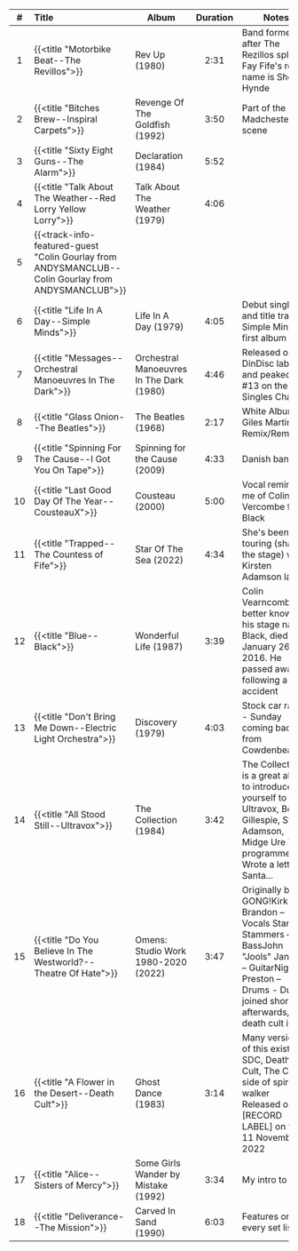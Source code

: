 | #  | Title                                                                                              | Album                                    | Duration | Notes                                                                                                                                                                     |
|:--:|:---------------------------------------------------------------------------------------------------|------------------------------------------|:--------:|---------------------------------------------------------------------------------------------------------------------------------------------------------------------------|
| 1  | {{<title "Motorbike Beat--The Revillos">}}                                                         | Rev Up (1980)                            |   2:31   | Band formed after The Rezillos split up. Fay Fife's real name is Sheila Hynde                                                                                             |
| 2  | {{<title "Bitches Brew--Inspiral Carpets">}}                                                       | Revenge Of The Goldfish (1992)           |   3:50   | Part of the Madchester scene                                                                                                                                              |
| 3  | {{<title "Sixty Eight Guns--The Alarm">}}                                                          | Declaration (1984)                       |   5:52   |                                                                                                                                                                           |
| 4  | {{<title "Talk About The Weather--Red Lorry Yellow Lorry">}}                                       | Talk About The Weather (1979)            |   4:06   |                                                                                                                                                                           |
| 5  | {{<track-info-featured-guest "Colin Gourlay from ANDYSMANCLUB--Colin Gourlay from ANDYSMANCLUB">}} |                                          |          |                                                                                                                                                                           |
| 6  | {{<title "Life In A Day--Simple Minds">}}                                                          | Life In A Day (1979)                     |   4:05   | Debut single and title track of Simple Minds' first album                                                                                                                 |
| 7  | {{<title "Messages--Orchestral Manoeuvres In The Dark">}}                                          | Orchestral Manoeuvres In The Dark (1980) |   4:46   | Released on DinDisc label and peaked at #13 on the UK Singles Chart                                                                                                       |
| 8  | {{<title "Glass Onion--The Beatles">}}                                                             | The Beatles (1968)                       |   2:17   | White Album - Giles Martin Remix/Remaster                                                                                                                                 |
| 9  | {{<title "Spinning For The Cause--I Got You On Tape">}}                                            | Spinning for the Cause (2009)            |   4:33   | Danish band                                                                                                                                                               |
| 10 | {{<title "Last Good Day Of The Year--CousteauX">}}                                                 | Cousteau (2000)                          |   5:00   | Vocal reminds me of Colin Vercombe from Black                                                                                                                             |
| 11 | {{<title "Trapped--The Countess of Fife">}}                                                        | Star Of The Sea (2022)                   |   4:34   | She's been touring (sharing the stage) with Kirsten Adamson lately                                                                                                        |
| 12 | {{<title "Blue--Black">}}                                                                          | Wonderful Life (1987)                    |   3:39   | Colin Vearncombe, better known by his stage name Black, died on January 26, 2016. He passed away following a car accident                                                 |
| 13 | {{<title "Don't Bring Me Down--Electric Light Orchestra">}}                                        | Discovery (1979)                         |   4:03   | Stock car racing - Sunday coming back from Cowdenbeath                                                                                                                    |
| 14 | {{<title "All Stood Still--Ultravox">}}                                                            | The Collection (1984)                    |   3:42   | The Collection is a great album to introduce yourself to Ultravox, Bobby Gillespie, Stuart Adamson, Midge Ure TV programme. Wrote a letter to Santa...                    |
| 15 | {{<title "Do You Believe In The Westworld?--Theatre Of Hate">}}                                    | Omens: Studio Work 1980-2020 (2022)      |   3:47   | Originally by GONG!Kirk Brandon – Vocals Stan Stammers – BassJohn "Jools" Jansen – GuitarNigel Preston – Drums  - Duffy joined shortly afterwards, join death cult in '83 |
| 16 | {{<title "A Flower in the Desert--Death Cult">}}                                                   | Ghost Dance (1983)                       |   3:14   | Many versions of this exist. SDC, Death Cult, The Cult, B side of spirit walker                         Released on [RECORD LABEL] on the 11 November 2022                |
| 17 | {{<title "Alice--Sisters of Mercy">}}                                                              | Some Girls Wander by Mistake (1992)      |   3:34   | My intro to SOM                                                                                                                                                           |
| 18 | {{<title "Deliverance--The Mission">}}                                                             | Carved In Sand (1990)                    |   6:03   | Features on every set list                                                                                                                                                |
